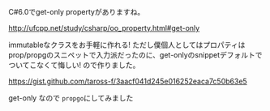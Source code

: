 C#6.0でget-only propertyがありますね。

http://ufcpp.net/study/csharp/oo_property.html#get-only

immutableなクラスをお手軽に作れる!
ただし僕個人としてはプロパティはprop/propgのスニペットで入力派だったのに、get-onlyのsnippetデフォルトでついてこなくて悔しい!
ので作りました。

https://gist.github.com/taross-f/3aacf041d245e016252eaca7c50b63e5

get-only なので `propgo`にしてみました
